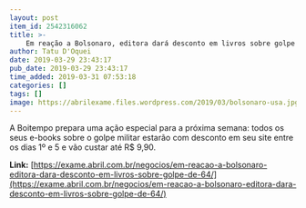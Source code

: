 ```yaml
---
layout: post
item_id: 2542316062
title: >-
    Em reação a Bolsonaro, editora dará desconto em livros sobre golpe de 64
author: Tatu D'Oquei
date: 2019-03-29 23:43:17
pub_date: 2019-03-29 23:43:17
time_added: 2019-03-31 07:53:18
categories: []
tags: []
image: https://abrilexame.files.wordpress.com/2019/03/bolsonaro-usa.jpg?quality=70&strip=info&w=680&h=453&crop=1
---
```


A Boitempo prepara uma ação especial para a próxima semana: todos os seus e-books sobre o golpe militar estarão com desconto em seu site entre os dias 1º e 5 e vão custar até R$ 9,90.

**Link:** [https://exame.abril.com.br/negocios/em-reacao-a-bolsonaro-editora-dara-desconto-em-livros-sobre-golpe-de-64/](https://exame.abril.com.br/negocios/em-reacao-a-bolsonaro-editora-dara-desconto-em-livros-sobre-golpe-de-64/)

